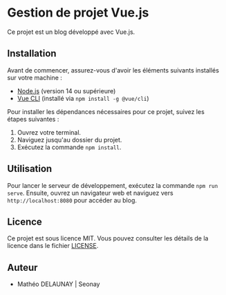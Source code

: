 # Gestion de projet Vue.js

Ce projet est un blog développé avec Vue.js. 
## Installation

Avant de commencer, assurez-vous d'avoir les éléments suivants installés sur votre machine :

- [Node.js](https://nodejs.org/) (version 14 ou supérieure)
- [Vue CLI](https://cli.vuejs.org/) (installé via `npm install -g @vue/cli`)

Pour installer les dépendances nécessaires pour ce projet, suivez les étapes suivantes :

1. Ouvrez votre terminal.
2. Naviguez jusqu'au dossier du projet.
3. Exécutez la commande `npm install`.

## Utilisation

Pour lancer le serveur de développement, exécutez la commande `npm run serve`. Ensuite, ouvrez un navigateur web et naviguez vers `http://localhost:8080` pour accéder au blog.

## Licence

Ce projet est sous licence MIT. Vous pouvez consulter les détails de la licence dans le fichier [LICENSE](LICENSE).

## Auteur

- Mathéo DELAUNAY | Seonay